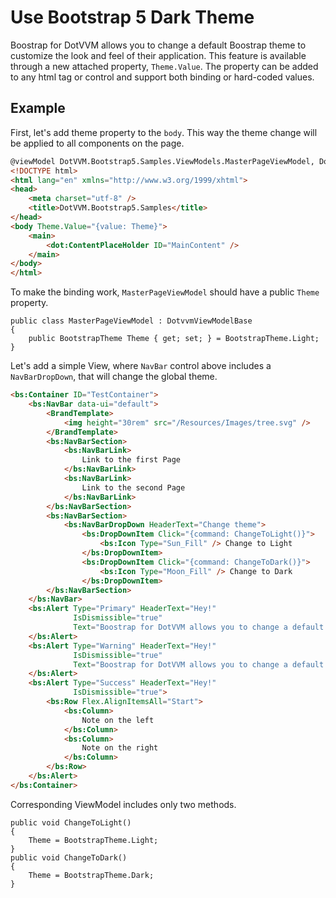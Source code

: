 # Use Bootstrap 5 Dark Theme

Boostrap for DotVVM allows you to change a default Boostrap theme to customize the look and feel of their application. 
This feature is available through a new attached property, `Theme.Value`. The property can be added to any html tag or control and support both binding or hard-coded values.

## Example

First, let's add theme property to the `body`. This way the theme change will be applied to all components on the page.

```html
@viewModel DotVVM.Bootstrap5.Samples.ViewModels.MasterPageViewModel, DotVVM.Bootstrap5.Samples
<!DOCTYPE html>
<html lang="en" xmlns="http://www.w3.org/1999/xhtml">
<head>
    <meta charset="utf-8" />
    <title>DotVVM.Bootstrap5.Samples</title>
</head>
<body Theme.Value="{value: Theme}">
    <main>
        <dot:ContentPlaceHolder ID="MainContent" />
    </main>
</body>
</html>
```
To make the binding work, `MasterPageViewModel` should have a public `Theme` property. 

```CSHARP
public class MasterPageViewModel : DotvvmViewModelBase
{
    public BootstrapTheme Theme { get; set; } = BootstrapTheme.Light;
}
```

Let's add a simple View, where `NavBar` control above includes a `NavBarDropDown`, that will change the global theme.

```html
<bs:Container ID="TestContainer">
    <bs:NavBar data-ui="default">
        <BrandTemplate>
            <img height="30rem" src="/Resources/Images/tree.svg" />
        </BrandTemplate>
        <bs:NavBarSection>
            <bs:NavBarLink>
                Link to the first Page
            </bs:NavBarLink>
            <bs:NavBarLink>
                Link to the second Page
            </bs:NavBarLink>
        </bs:NavBarSection>
        <bs:NavBarSection>
            <bs:NavBarDropDown HeaderText="Change theme">
                <bs:DropDownItem Click="{command: ChangeToLight()}">
                    <bs:Icon Type="Sun_Fill" /> Change to Light
                </bs:DropDownItem>
                <bs:DropDownItem Click="{command: ChangeToDark()}">
                    <bs:Icon Type="Moon_Fill" /> Change to Dark
                </bs:DropDownItem>
        </bs:NavBarSection>
    </bs:NavBar>
    <bs:Alert Type="Primary" HeaderText="Hey!"
              IsDismissible="true"
              Text="Boostrap for DotVVM allows you to change a default Boostrap theme to customize the look and feel of their application.">
    </bs:Alert>
    <bs:Alert Type="Warning" HeaderText="Hey!"
              IsDismissible="true"
              Text="Boostrap for DotVVM allows you to change a default Boostrap theme to customize the look and feel of their application.">
    </bs:Alert>
    <bs:Alert Type="Success" HeaderText="Hey!"
              IsDismissible="true">
        <bs:Row Flex.AlignItemsAll="Start">
            <bs:Column>
                Note on the left
            </bs:Column>
            <bs:Column>
                Note on the right
            </bs:Column>
        </bs:Row>
    </bs:Alert>
</bs:Container>
```

Corresponding ViewModel includes only two methods.

```CSHARP
public void ChangeToLight()
{
    Theme = BootstrapTheme.Light;
}
public void ChangeToDark()
{
    Theme = BootstrapTheme.Dark;
}
```